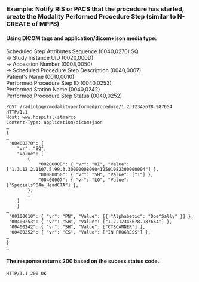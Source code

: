 ### Example: Notify RIS or PACS that the procedure has started, create the Modality Performed Procedure Step (similar to N-CREATE of MPPS)

#### Using DICOM tags and application/dicom+json media type:
Scheduled Step Attributes Sequence (0040,0270) SQ  
-> Study Instance UID (0020,000D)  
-> Accession Number (0008,0050)  
-> Scheduled Procedure Step Description (0040,0007)    
Patient's Name (0010,0010)  
Performed Procedure Step ID (0040,0253)  
Performed Station Name (0040,0242)  
Performed Procedure Step Status (0040,0252)  

```http
POST /radiology/modalityperformedprocedure/1.2.12345678.987654 HTTP/1.1
Host: www.hospital-stmarco
Content-Type: application/dicom+json
…
{
…
 "00400270": { 
    "vr": "SQ",
    "Value": [
        {
            "0020000D": { "vr": "UI", "Value": ["1.3.12.2.1107.5.99.3.30000008090412501082300000004"] },
            "00080050": { "vr": "SH", "Value": ["1"] },
            "00400007": { "vr": "LO", "Value": ["Specials^04a_HeadCTA"] },            
        },
        …
    ]
    }
…
 "00100010": { "vr": "PN", "Value": [{ "Alphabetic": "Doe^Sally" }] },
 "00400253": { "vr": "SH", "Value": ["1.2.12345678.987654"] },
 "00400242": { "vr": "SH", "Value": ["CTSCANNER"] },
 "00400252": { "vr": "CS", "Value": ["IN PROGRESS"] },
…
}
…
```

#### The response returns 200 based on the sucess status code.  
```http
HTTP/1.1 200 OK

```